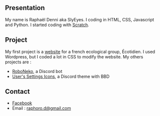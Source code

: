 ## Presentation

My name is Raphaël Denni aka SlyEyes. I coding in HTML, CSS, Javascript and Python. I started coding with [Scratch](https://scratch.mit.edu/).

## Project

My first project is a [website](https://ecotidien.info/) for a french ecological group, Écotidien. I used Wordpress, but I coded a lot in CSS to modify the website.
My others projects are :
- [RoboNeko](https://github.com/SlyEyes/RoboNeko), a Discord bot
- [User's Settings Icons](https://github.com/SlyEyes/Users_Settings_Icons), a Discord theme with BBD

## Contact

- [Facebook](https://www.facebook.com/raph.denni/)
- Email : raphoro.d@gmail.com
